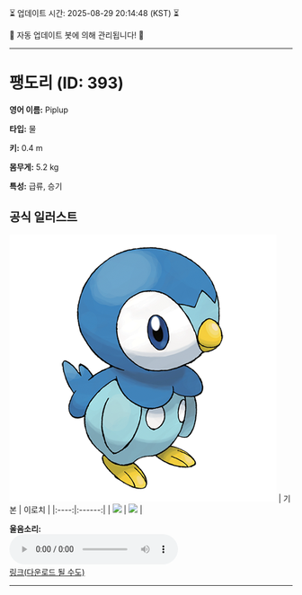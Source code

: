 
⏳ 업데이트 시간: 2025-08-29 20:14:48 (KST) ⏳

🤖 자동 업데이트 봇에 의해 관리됩니다! 🤖

---

# 팽도리 (ID: 393)
**영어 이름:** Piplup

**타입:** 물

**키:** 0.4 m

**몸무게:** 5.2 kg

**특성:** 급류, 승기

## 공식 일러스트
![](https://raw.githubusercontent.com/PokeAPI/sprites/master/sprites/pokemon/other/official-artwork/393.png)
| 기본 | 이로치 |
|:----:|:------:|
| <img src="http://play.pokemonshowdown.com/sprites/ani/piplup.gif" width="200"> | <img src="http://play.pokemonshowdown.com/sprites/ani-shiny/piplup.gif" width="200"> |

**울음소리:**<br><audio controls src="https://raw.githubusercontent.com/PokeAPI/cries/main/cries/pokemon/latest/393.ogg"></audio><br> [링크(다운로드 될 수도)](https://raw.githubusercontent.com/PokeAPI/cries/main/cries/pokemon/latest/393.ogg)


---
